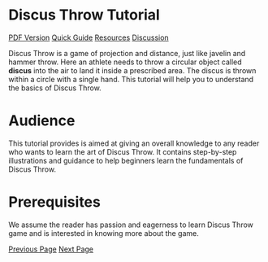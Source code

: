 # Discus Throw Tutorial
[PDF Version](../discus_throw/discus_throw_pdf_version.md)
[Quick Guide](../discus_throw/discus_throw_quick_guide.md)
[Resources](../discus_throw/discus_throw_useful_resources.md)
[Discussion](../discus_throw/discus_throw_discussion.md)

Discus Throw is a game of projection and distance, just like javelin and hammer throw. Here an athlete needs to throw a circular object called **discus** into the air to land it inside a prescribed area. The discus is thrown within a circle with a single hand. This tutorial will help you to understand the basics of Discus Throw.

# Audience
This tutorial provides is aimed at giving an overall knowledge to any reader who wants to learn the art of Discus Throw. It contains step-by-step illustrations and guidance to help beginners learn the fundamentals of Discus Throw.

# Prerequisites
We assume the reader has passion and eagerness to learn Discus Throw game and is interested in knowing more about the game.


[Previous Page](../discus_throw/index.md) [Next Page](../discus_throw/discus_throw_overview.md) 
